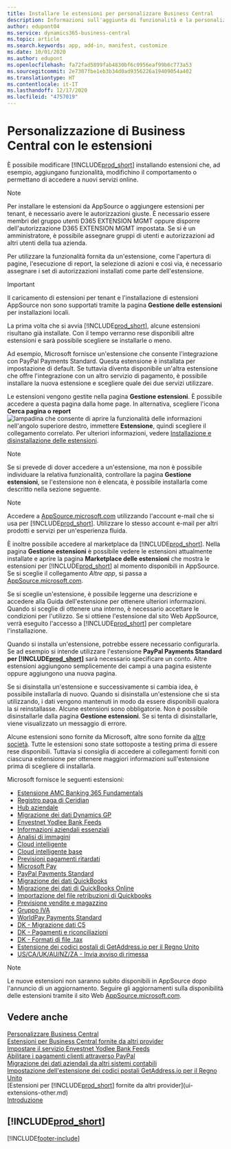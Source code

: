 ```yaml
---
title: Installare le estensioni per personalizzare Business Central
description: Informazioni sull'aggiunta di funzionalità e la personalizzazione di Business Central tramite l'installazione delle estensioni.
author: edupont04
ms.service: dynamics365-business-central
ms.topic: article
ms.search.keywords: app, add-in, manifest, customize
ms.date: 10/01/2020
ms.author: edupont
ms.openlocfilehash: fa72fad5899fab4830bf6c0956eaf99b6c773a53
ms.sourcegitcommit: 2e7307fbe1eb3b34d0ad9356226a19409054a402
ms.translationtype: HT
ms.contentlocale: it-IT
ms.lasthandoff: 12/17/2020
ms.locfileid: "4757019"
---
```

# <a name="customizing-business-central-using-extensions"></a>Personalizzazione di Business Central con le estensioni

È possibile modificare [!INCLUDE[prod_short](includes/prod_short.md)] installando estensioni che, ad esempio, aggiungano funzionalità, modifichino il comportamento o permettano di accedere a nuovi servizi online.

> [!NOTE]
> Per installare le estensioni da AppSource o aggiungere estensioni per tenant, è necessario avere le autorizzazioni giuste. È necessario essere membri del gruppo utenti D365 EXTENSION MGMT oppure disporre dell'autorizzazione D365 EXTENSION MGMT impostata. Se si è un amministratore, è possibile assegnare gruppi di utenti e autorizzazioni ad altri utenti della tua azienda.

Per utilizzare la funzionalità fornita da un'estensione, come l'apertura di pagine, l'esecuzione di report, la selezione di azioni e così via, è necessario assegnare i set di autorizzazioni installati come parte dell'estensione.

> [!IMPORTANT]  
> Il caricamento di estensioni per tenant e l'installazione di estensioni AppSource non sono supportati tramite la pagina **Gestione delle estensioni** per installazioni locali.

La prima volta che si avvia [!INCLUDE[prod_short](includes/prod_short.md)], alcune estensioni risultano già installate. Con il tempo verranno rese disponibili altre estensioni e sarà possibile scegliere se installarle o meno.

Ad esempio, Microsoft fornisce un'estensione che consente l'integrazione con PayPal Payments Standard. Questa estensione è installata per impostazione di default.
Se tuttavia diventa disponibile un'altra estensione che offre l'integrazione con un altro servizio di pagamento, è possibile installare la nuova estensione e scegliere quale dei due servizi utilizzare.  

Le estensioni vengono gestite nella pagina **Gestione estensioni**. È possibile accedere a questa pagina dalla home page. In alternativa, scegliere l'icona **Cerca pagina o report** ![lampadina che consente di aprire la funzionalità delle informazioni](media/ui-search/search_small.png "Informazioni sull'operazione che si desidera eseguire") nell'angolo superiore destro, immettere **Estensione**, quindi scegliere il collegamento correlato. Per ulteriori informazioni, vedere [Installazione e disinstallazione delle estensioni](ui-extensions-install-uninstall.md).

> [!NOTE]  
> Se si prevede di dover accedere a un'estensione, ma non è possibile individuare la relativa funzionalità, controllare la pagina **Gestione estensioni**, se l'estensione non è elencata, è possibile installarla come descritto nella sezione seguente.  

> [!NOTE]  
> Accedere a [AppSource.microsoft.com](https://appsource.microsoft.com/) utilizzando l'account e-mail che si usa per [!INCLUDE[prod_short](includes/prod_short.md)]. Utilizzare lo stesso account e-mail per altri prodotti e servizi per un'esperienza fluida.  

È inoltre possibile accedere al marketplace da [!INCLUDE[prod_short](includes/prod_short.md)]. Nella pagina **Gestione estensioni** è possibile vedere le estensioni attualmente installate e aprire la pagina **Marketplace delle estensioni** che mostra le estensioni per [!INCLUDE[prod_short](includes/prod_short.md)] al momento disponibili in AppSource. Se si sceglie il collegamento *Altre app*, si passa a [AppSource.microsoft.com](https://appsource.microsoft.com/marketplace/apps?product=dynamics-365%3Bdynamics-365-business-central&page=1).  

Se si sceglie un'estensione, è possibile leggerne una descrizione e accedere alla Guida dell'estensione per ottenere ulteriori informazioni. Quando si sceglie di ottenere una interno, è necessario accettare le condizioni per l'utilizzo. Se si ottiene l'estensione dal sito Web AppSource, verrà eseguito l'accesso a [!INCLUDE[prod_short](includes/prod_short.md)] per completare l'installazione.  

Quando si installa un'estensione, potrebbe essere necessario configurarla. Se ad esempio si intende utilizzare l'estensione **PayPal Payments Standard per [!INCLUDE[prod_short](includes/prod_short.md)]** sarà necessario specificare un conto.
Altre estensioni aggiungono semplicemente dei campi a una pagina esistente oppure aggiungono una nuova pagina.   

Se si disinstalla un'estensione e successivamente si cambia idea, è possibile installarla di nuovo. Quando si disinstalla un'estensione che si sta utilizzando, i dati vengono mantenuti in modo da essere disponibili qualora la si reinstallasse. Alcune estensioni sono obbligatorie. Non è possibile disinstallarle dalla pagina **Gestione estensioni**. Se si tenta di disinstallarle, viene visualizzato un messaggio di errore.  

Alcune estensioni sono fornite da Microsoft, altre sono fornite da [altre società](ui-extensions-other.md). Tutte le estensioni sono state sottoposte a testing prima di essere rese disponibili. Tuttavia si consiglia di accedere ai collegamenti forniti con ciascuna estensione per ottenere maggiori informazioni sull'estensione prima di scegliere di installarla.  

Microsoft fornisce le seguenti estensioni:  

* [Estensione AMC Banking 365 Fundamentals](ui-extensions-amc-banking.md)
* [Registro paga di Ceridian](ui-extensions-ceridian-payroll.md)
* [Hub aziendale](ui-extensions-company-hub.md)  
* [Migrazione dei dati Dynamics GP](ui-extensions-dynamicsgp-data-migration.md)
* [Envestnet Yodlee Bank Feeds](ui-extensions-yodlee-bank-feeds.md)
* [Informazioni aziendali essenziali](ui-extensions-essential-business-insights.md)
* [Analisi di immagini](ui-extensions-image-analyzer.md)
* [Cloud intelligente](ui-extensions-data-replication.md)
* [Cloud intelligente base](ui-extensions-intelligent-cloud.md)  
* [Previsioni pagamenti ritardati](ui-extensions-late-payment-prediction.md)
* [Microsoft Pay](ui-extensions-microsoft-pay-payments.md)
* [PayPal Payments Standard](ui-extensions-paypal-payments-standard.md)
* [Migrazione dei dati QuickBooks](ui-extensions-quickbooks-data-migration.md)
* [Migrazione dei dati di QuickBooks Online](ui-extensions-quickbooks-online-data-migration.md)
* [Importazione del file retribuzioni di Quickbooks](ui-extensions-quickbooks-payroll.md)
* [Previsione vendite e magazzino](ui-extensions-sales-forecast.md)
* [Gruppo IVA](ui-extensions-vat-group.md)
* [WorldPay Payments Standard](ui-extensions-worldpay-payments-standard.md)
* [DK - Migrazione dati C5](ui-extensions-c5-data-migration.md)
* [DK - Pagamenti e riconciliazioni](ui-extensions-payments-reconciliation-formats-dk.md)
* [DK - Formati di file .tax](ui-extensions-tax-file-formats-dk.md)
* [Estensione dei codici postali di GetAddress.io per il Regno Unito](LocalFunctionality/UnitedKingdom/ui-extensions-getaddressio.md)  
* [US/CA/UK/AU/NZ/ZA - Invia avviso di rimessa](ui-extensions-send-remittance-advice.md)

> [!NOTE]  
> Le nuove estensioni non saranno subito disponibili in AppSource dopo l'annuncio di un aggiornamento. Seguire gli aggiornamenti sulla disponibilità delle estensioni tramite il sito Web [AppSource.microsoft.com](https://appsource.microsoft.com/marketplace/apps?product=dynamics-365%3Bdynamics-365-business-central&page=1).

## <a name="see-also"></a>Vedere anche

[Personalizzare Business Central](ui-customizing-overview.md)  
[Estensioni per Business Central fornite da altri provider](ui-extensions-other.md)  
[Impostare il servizio Envestnet Yodlee Bank Feeds](bank-how-setup-bank-statement-service.md)  
[Abilitare i pagamenti clienti attraverso PayPal](sales-how-enable-payment-service-extensions.md)  
[Migrazione dei dati aziendali da altri sistemi contabili](across-import-data-configuration-packages.md)  
[Impostazione dell'estensione dei codici postali GetAddress.io per il Regno Unito](LocalFunctionality/UnitedKingdom/uk-setup-postal-code-service.md)  
[Estensioni per [!INCLUDE[prod_short](includes/prod_short.md)] fornite da altri provider](ui-extensions-other.md)  
[Introduzione](product-get-started.md)  

## [!INCLUDE[prod_short](includes/free_trial_md.md)]  


[!INCLUDE[footer-include](includes/footer-banner.md)]